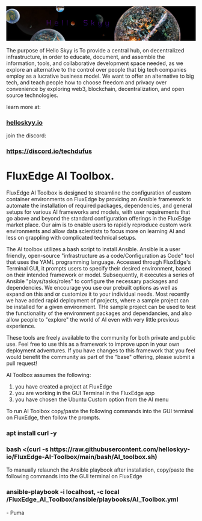 <main>
	<img src="frame_002.jpg" alt="Logo">	

<p>The purpose of Hello Skyy is To provide a central hub, on decentralized infrastructure, in order to educate, document, and assemble the information, tools, and collaborative development space needed, as we explore an alternative to the control over people that big tech companies employ as a lucrative business model. We want to offer an alternative to big tech, and teach people how to choose freedom and privacy over convenience by exploring web3, blockchain, decentralization, and open source technologies.</p>

<p>learn more at:</p>
<h3><a href="https://web.helloskyy.io">helloskyy.io</a></h3>
<p>join the discord:</p>
<h3><a href="https://discord.io/techdufus">https://discord.io/techdufus</a></h3>

<h1>FluxEdge AI Toolbox.</h1>

<p>FluxEdge AI Toolbox is designed to streamline the configuration of custom container environments on FluxEdge by providing an Ansible framework to automate the installation of required packages, dependencies, and general setups for various AI frameworks and models, with user requirements that go above and beyond the standard configuration offerings in the FluxEdge market place. Our aim is to enable users to rapidly reproduce custom work environments and allow data scientists to focus more on learning AI and less on grappling with complicated technical setups.</p>

<p>The AI toolbox utilizes a bash script to install Ansible. Ansible is a user friendly, open-source "infrastructure as a code/Configuration as Code" tool that uses the YAML programming language. Accessed through FluxEdge's Terminal GUI, it prompts users to specify their desired environment, based on their intended framework or model. Subsequently, it executes a series of Ansible "plays/tasks/roles" to configure the necessary packages and dependencies. We encourage you use our prebuilt options as well as expand on this and or customize it to your individual needs. Most recently we have added rapid deployment of projects, where a sample project can be installed for a given environment. THe sample project can be used to test the functionality of the environment packages and dependancies, and also allow people to "explore" the world of AI even with very little previous experience. </p>

<p>These tools are freely available to the community for both private and public use. Feel free to use this as a framework to improve upon in your own deployment adventures. If you have changes to this framework that you feel would benefit the community as part of the "base" offering, please submit a pull request!</p>

<p>AI Toolbox assumes the following:</p>

<ol>
  <li>you have created a project at FluxEdge</li>
  <li>you are working in the GUI Terminal in the FluxEdge app</li>
  <li>you have chosen the Ubuntu Custom option from the AI menu</li>
</ol>

<p> To run AI Toolbox copy/paste the following commands into the GUI terminal on FluxEdge, then follow the prompts.</p>

<h3>apt install curl -y <h3>
<h3>bash <(curl -s https://raw.githubusercontent.com/helloskyy-io/FluxEdge-AI-Toolbox/main/bash/AI_toolbox.sh)
</h3>

<p> To manually relaunch the Ansible playbook after installation, copy/paste the following commands into the GUI terminal on FluxEdge </p>

<h3>ansible-playbook -i localhost, -c local /FluxEdge_AI_Toolbox/ansible/playbooks/AI_Toolbox.yml</h3>

<p> - Puma <p>

</main>

